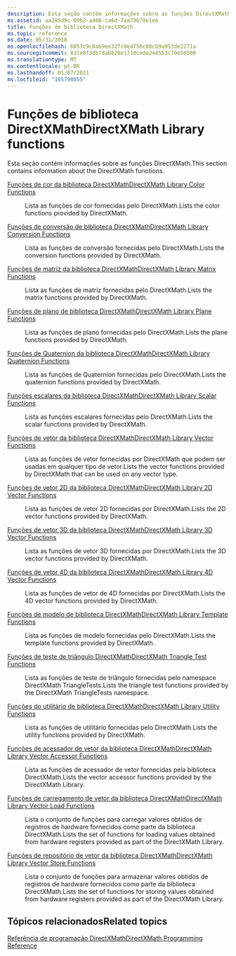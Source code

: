 ```yaml
---
description: Esta seção contém informações sobre as funções DirectXMath.
ms.assetid: aa285d9c-09b2-a408-ca6d-7aa79670e1e6
title: Funções de biblioteca DirectXMath
ms.topic: reference
ms.date: 05/31/2018
ms.openlocfilehash: 6057c9c6ab9ee32fc0ed756c08cb9a953de2271a
ms.sourcegitcommit: 831e8f3db78ab820e1710cede244553c70e50500
ms.translationtype: MT
ms.contentlocale: pt-BR
ms.lasthandoff: 01/07/2021
ms.locfileid: "105798055"
---
```

# <a name="directxmath-library-functions"></a><span data-ttu-id="accaa-103">Funções de biblioteca DirectXMath</span><span class="sxs-lookup"><span data-stu-id="accaa-103">DirectXMath Library functions</span></span>

<span data-ttu-id="accaa-104">Esta seção contém informações sobre as funções DirectXMath.</span><span class="sxs-lookup"><span data-stu-id="accaa-104">This section contains information about the DirectXMath functions.</span></span>

<dl> <dt>

[<span data-ttu-id="accaa-105">Funções de cor da biblioteca DirectXMath</span><span class="sxs-lookup"><span data-stu-id="accaa-105">DirectXMath Library Color Functions</span></span>](ovw-xnamath-reference-functions-color.md)
</dt> <dd>

<span data-ttu-id="accaa-106">Lista as funções de cor fornecidas pelo DirectXMath.</span><span class="sxs-lookup"><span data-stu-id="accaa-106">Lists the color functions provided by DirectXMath.</span></span>

</dd> <dt>

[<span data-ttu-id="accaa-107">Funções de conversão de biblioteca DirectXMath</span><span class="sxs-lookup"><span data-stu-id="accaa-107">DirectXMath Library Conversion Functions</span></span>](ovw-xnamath-reference-functions-conversion.md)
</dt> <dd>

<span data-ttu-id="accaa-108">Lista as funções de conversão fornecidas pelo DirectXMath.</span><span class="sxs-lookup"><span data-stu-id="accaa-108">Lists the conversion functions provided by DirectXMath.</span></span>

</dd> <dt>

[<span data-ttu-id="accaa-109">Funções de matriz da biblioteca DirectXMath</span><span class="sxs-lookup"><span data-stu-id="accaa-109">DirectXMath Library Matrix Functions</span></span>](ovw-xnamath-reference-functions-matrix.md)
</dt> <dd>

<span data-ttu-id="accaa-110">Lista as funções de matriz fornecidas pelo DirectXMath.</span><span class="sxs-lookup"><span data-stu-id="accaa-110">Lists the matrix functions provided by DirectXMath.</span></span>

</dd> <dt>

[<span data-ttu-id="accaa-111">Funções de plano de biblioteca DirectXMath</span><span class="sxs-lookup"><span data-stu-id="accaa-111">DirectXMath Library Plane Functions</span></span>](ovw-xnamath-reference-functions-plane.md)
</dt> <dd>

<span data-ttu-id="accaa-112">Lista as funções de plano fornecidas pelo DirectXMath.</span><span class="sxs-lookup"><span data-stu-id="accaa-112">Lists the plane functions provided by DirectXMath.</span></span>

</dd> <dt>

[<span data-ttu-id="accaa-113">Funções de Quaternion da biblioteca DirectXMath</span><span class="sxs-lookup"><span data-stu-id="accaa-113">DirectXMath Library Quaternion Functions</span></span>](ovw-xnamath-reference-functions-quaternion.md)
</dt> <dd>

<span data-ttu-id="accaa-114">Lista as funções de Quaternion fornecidas pelo DirectXMath.</span><span class="sxs-lookup"><span data-stu-id="accaa-114">Lists the quaternion functions provided by DirectXMath.</span></span>

</dd> <dt>

[<span data-ttu-id="accaa-115">Funções escalares da biblioteca DirectXMath</span><span class="sxs-lookup"><span data-stu-id="accaa-115">DirectXMath Library Scalar Functions</span></span>](ovw-xnamath-reference-functions-scalar.md)
</dt> <dd>

<span data-ttu-id="accaa-116">Lista as funções escalares fornecidas pelo DirectXMath.</span><span class="sxs-lookup"><span data-stu-id="accaa-116">Lists the scalar functions provided by DirectXMath.</span></span>

</dd> <dt>

[<span data-ttu-id="accaa-117">Funções de vetor da biblioteca DirectXMath</span><span class="sxs-lookup"><span data-stu-id="accaa-117">DirectXMath Library Vector Functions</span></span>](ovw-xnamath-reference-functions-vector.md)
</dt> <dd>

<span data-ttu-id="accaa-118">Lista as funções de vetor fornecidas por DirectXMath que podem ser usadas em qualquer tipo de vetor.</span><span class="sxs-lookup"><span data-stu-id="accaa-118">Lists the vector functions provided by DirectXMath that can be used on any vector type.</span></span>

</dd> <dt>

[<span data-ttu-id="accaa-119">Funções de vetor 2D da biblioteca DirectXMath</span><span class="sxs-lookup"><span data-stu-id="accaa-119">DirectXMath Library 2D Vector Functions</span></span>](ovw-xnamath-reference-functions-vector2.md)
</dt> <dd>

<span data-ttu-id="accaa-120">Lista as funções de vetor 2D fornecidas por DirectXMath.</span><span class="sxs-lookup"><span data-stu-id="accaa-120">Lists the 2D vector functions provided by DirectXMath.</span></span>

</dd> <dt>

[<span data-ttu-id="accaa-121">Funções de vetor 3D da biblioteca DirectXMath</span><span class="sxs-lookup"><span data-stu-id="accaa-121">DirectXMath Library 3D Vector Functions</span></span>](ovw-xnamath-reference-functions-vector3.md)
</dt> <dd>

<span data-ttu-id="accaa-122">Lista as funções de vetor 3D fornecidas por DirectXMath.</span><span class="sxs-lookup"><span data-stu-id="accaa-122">Lists the 3D vector functions provided by DirectXMath.</span></span>

</dd> <dt>

[<span data-ttu-id="accaa-123">Funções de vetor 4D da biblioteca DirectXMath</span><span class="sxs-lookup"><span data-stu-id="accaa-123">DirectXMath Library 4D Vector Functions</span></span>](ovw-xnamath-reference-functions-vector4.md)
</dt> <dd>

<span data-ttu-id="accaa-124">Lista as funções de vetor de 4D fornecidas por DirectXMath.</span><span class="sxs-lookup"><span data-stu-id="accaa-124">Lists the 4D vector functions provided by DirectXMath.</span></span>

</dd> <dt>

[<span data-ttu-id="accaa-125">Funções de modelo de biblioteca DirectXMath</span><span class="sxs-lookup"><span data-stu-id="accaa-125">DirectXMath Library Template Functions</span></span>](ovw-xnamath-templates.md)
</dt> <dd>

<span data-ttu-id="accaa-126">Lista as funções de modelo fornecidas pelo DirectXMath.</span><span class="sxs-lookup"><span data-stu-id="accaa-126">Lists the template functions provided by DirectXMath.</span></span>

</dd> <dt>

[<span data-ttu-id="accaa-127">Funções de teste de triângulo DirectXMath</span><span class="sxs-lookup"><span data-stu-id="accaa-127">DirectXMath Triangle Test Functions</span></span>](ovw-xnamath-triangletests.md)
</dt> <dd>

<span data-ttu-id="accaa-128">Lista as funções de teste de triângulo fornecidas pelo namespace DirectXMath TriangleTests.</span><span class="sxs-lookup"><span data-stu-id="accaa-128">Lists the triangle test functions provided by the DirectXMath TriangleTests namespace.</span></span>

</dd> <dt>

[<span data-ttu-id="accaa-129">Funções do utilitário de biblioteca DirectXMath</span><span class="sxs-lookup"><span data-stu-id="accaa-129">DirectXMath Library Utility Functions</span></span>](ovw-xnamath-utilities.md)
</dt> <dd>

<span data-ttu-id="accaa-130">Lista as funções de utilitário fornecidas pelo DirectXMath.</span><span class="sxs-lookup"><span data-stu-id="accaa-130">Lists the utility functions provided by DirectXMath.</span></span>

</dd> <dt>

[<span data-ttu-id="accaa-131">Funções de acessador de vetor da biblioteca DirectXMath</span><span class="sxs-lookup"><span data-stu-id="accaa-131">DirectXMath Library Vector Accessor Functions</span></span>](ovw-xnamath-reference-functions-accessors.md)
</dt> <dd>

<span data-ttu-id="accaa-132">Lista as funções de acessador de vetor fornecidas pela biblioteca DirectXMath.</span><span class="sxs-lookup"><span data-stu-id="accaa-132">Lists the vector accessor functions provided by the DirectXMath Library.</span></span>

</dd> <dt>

[<span data-ttu-id="accaa-133">Funções de carregamento de vetor da biblioteca DirectXMath</span><span class="sxs-lookup"><span data-stu-id="accaa-133">DirectXMath Library Vector Load Functions</span></span>](ovw-xnamath-reference-functions-load.md)
</dt> <dd>

<span data-ttu-id="accaa-134">Lista o conjunto de funções para carregar valores obtidos de registros de hardware fornecidos como parte da biblioteca DirectXMath.</span><span class="sxs-lookup"><span data-stu-id="accaa-134">Lists the set of functions for loading values obtained from hardware registers provided as part of the DirectXMath Library.</span></span>

</dd> <dt>

[<span data-ttu-id="accaa-135">Funções de repositório de vetor da biblioteca DirectXMath</span><span class="sxs-lookup"><span data-stu-id="accaa-135">DirectXMath Library Vector Store Functions</span></span>](ovw-xnamath-reference-functions-storage.md)
</dt> <dd>

<span data-ttu-id="accaa-136">Lista o conjunto de funções para armazenar valores obtidos de registros de hardware fornecidos como parte da biblioteca DirectXMath.</span><span class="sxs-lookup"><span data-stu-id="accaa-136">Lists the set of functions for storing values obtained from hardware registers provided as part of the DirectXMath Library.</span></span>

</dd> </dl>

## <a name="related-topics"></a><span data-ttu-id="accaa-137">Tópicos relacionados</span><span class="sxs-lookup"><span data-stu-id="accaa-137">Related topics</span></span>

<dl> <dt>

[<span data-ttu-id="accaa-138">Referência de programação DirectXMath</span><span class="sxs-lookup"><span data-stu-id="accaa-138">DirectXMath Programming Reference</span></span>](ovw-xnamath-reference.md)
</dt> </dl>

 

 



